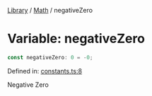 <!-- markdownlint-disable -->
<!-- cspell: disable -->
[Library](../index.md) / [Math](./index.md) / negativeZero

# Variable: negativeZero

```ts
const negativeZero: 0 = -0;
```

Defined in: [constants.ts:8](https://github.com/technobuddha/library/blob/main/src/constants.ts#L8)

Negative Zero


